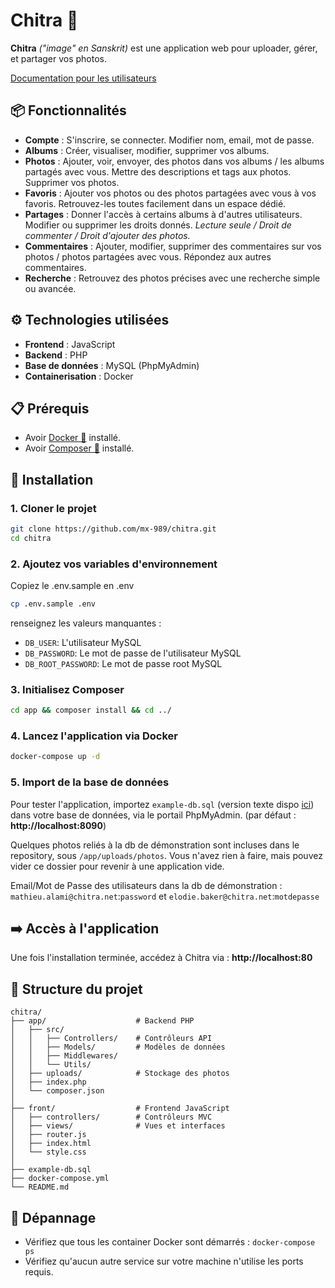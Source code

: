 # Chitra 🪷

**Chitra** _("image" en Sanskrit)_ est une application web pour uploader, gérer, et partager vos photos. 

[Documentation pour les utilisateurs](./usage.md)

## 📦 Fonctionnalités

- **Compte** : S'inscrire, se connecter. Modifier nom, email, mot de passe.
- **Albums** : Créer, visualiser, modifier, supprimer vos albums.
- **Photos** : Ajouter, voir, envoyer, des photos dans vos albums / les albums partagés avec vous. Mettre des descriptions et tags aux photos. Supprimer vos photos.
- **Favoris** : Ajouter vos photos ou des photos partagées avec vous à vos favoris. Retrouvez-les toutes facilement dans un espace dédié.
- **Partages** : Donner l'accès à certains albums à d'autres utilisateurs. Modifier ou supprimer les droits donnés. _Lecture seule / Droit de commenter / Droit d'ajouter des photos._
- **Commentaires** : Ajouter, modifier, supprimer des commentaires sur vos photos / photos partagées avec vous. Répondez aux autres commentaires.
- **Recherche** : Retrouvez des photos précises avec une recherche simple ou avancée.

## ⚙️ Technologies utilisées

- **Frontend** : JavaScript
- **Backend** : PHP 
- **Base de données** : MySQL (PhpMyAdmin)
- **Containerisation** : Docker 

## 📋 Prérequis

- Avoir [Docker 🐳](https://docs.docker.com/engine/install/) installé.  
- Avoir [Composer 🎼](https://getcomposer.org/download/) installé. 


## 🔧 Installation

### 1. Cloner le projet

```bash
git clone https://github.com/mx-989/chitra.git
cd chitra
```

### 2. Ajoutez vos variables d'environnement
Copiez le .env.sample en .env

```bash
cp .env.sample .env
```
renseignez les valeurs manquantes :

- `DB_USER`: L'utilisateur MySQL 
- `DB_PASSWORD`: Le mot de passe de l'utilisateur MySQL 
- `DB_ROOT_PASSWORD`: Le mot de passe root MySQL 

### 3. Initialisez Composer

```bash
cd app && composer install && cd ../ 
```

### 4. Lancez l'application via Docker

```bash
docker-compose up -d
```

### 5. Import de la base de données

Pour tester l'application, importez `example-db.sql` (version texte dispo [ici](https://raw.githubusercontent.com/mx-989/chitra/refs/heads/master/example-db.sql)) dans votre base de données, via le portail PhpMyAdmin. 
(par défaut : **http://localhost:8090**)

Quelques photos reliés à la db de démonstration sont  incluses dans le repository, sous `/app/uploads/photos`. Vous n'avez rien à faire, mais pouvez vider ce dossier pour revenir à une application vide.

Email/Mot de Passe des utilisateurs dans la db de démonstration :
`mathieu.alami@chitra.net`:`password` et `elodie.baker@chitra.net`:`motdepasse`

## ➡️ Accès à l'application

Une fois l'installation terminée, accédez à Chitra via : **http://localhost:80**

## 📁 Structure du projet

```
chitra/
├── app/                    # Backend PHP
│   ├── src/
│   │   ├── Controllers/    # Contrôleurs API
│   │   ├── Models/         # Modèles de données
│   │   ├── Middlewares/    
│   │   └── Utils/          
│   ├── uploads/            # Stockage des photos
│   ├── index.php
│   └── composer.json
│
├── front/                  # Frontend JavaScript
│   ├── controllers/        # Contrôleurs MVC
│   ├── views/              # Vues et interfaces
│   ├── router.js           
│   ├── index.html
│   └── style.css             
│                   
├── example-db.sql                
├── docker-compose.yml     
└── README.md
```

## 🐛 Dépannage

- Vérifiez que tous les container Docker sont démarrés : `docker-compose ps`
- Vérifiez qu'aucun autre service sur votre machine n'utilise les ports requis.


